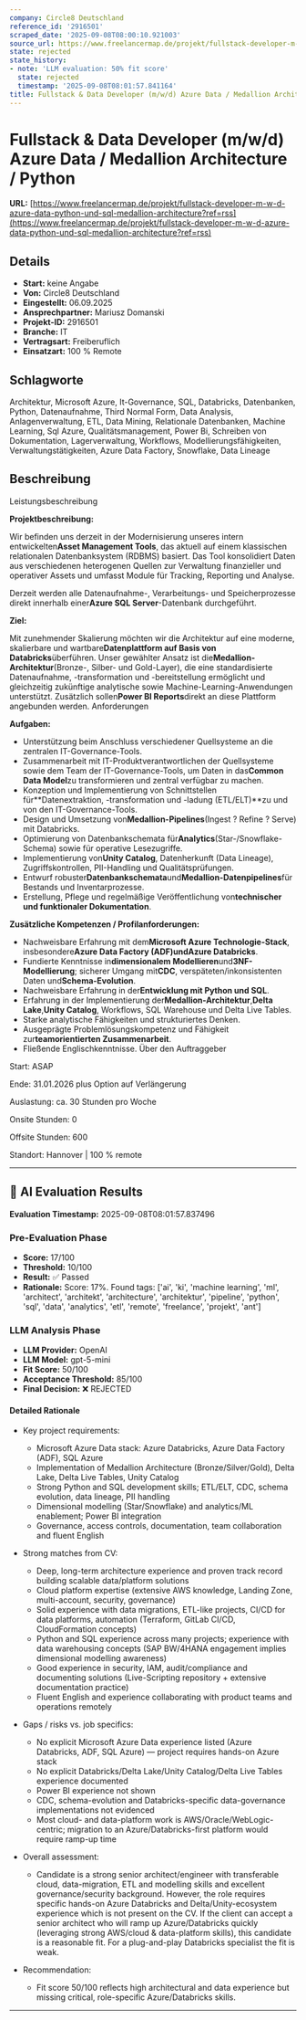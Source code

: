 ```yaml
---
company: Circle8 Deutschland
reference_id: '2916501'
scraped_date: '2025-09-08T08:00:10.921003'
source_url: https://www.freelancermap.de/projekt/fullstack-developer-m-w-d-azure-data-python-und-sql-medallion-architecture?ref=rss
state: rejected
state_history:
- note: 'LLM evaluation: 50% fit score'
  state: rejected
  timestamp: '2025-09-08T08:01:57.841164'
title: Fullstack & Data Developer (m/w/d) Azure Data / Medallion Architecture / Python
---
```



# Fullstack & Data Developer (m/w/d) Azure Data / Medallion Architecture / Python
**URL:** [https://www.freelancermap.de/projekt/fullstack-developer-m-w-d-azure-data-python-und-sql-medallion-architecture?ref=rss](https://www.freelancermap.de/projekt/fullstack-developer-m-w-d-azure-data-python-und-sql-medallion-architecture?ref=rss)
## Details
- **Start:** keine Angabe
- **Von:** Circle8 Deutschland
- **Eingestellt:** 06.09.2025
- **Ansprechpartner:** Mariusz Domanski
- **Projekt-ID:** 2916501
- **Branche:** IT
- **Vertragsart:** Freiberuflich
- **Einsatzart:** 100
                                                % Remote

## Schlagworte
Architektur, Microsoft Azure, It-Governance, SQL, Databricks, Datenbanken, Python, Datenaufnahme, Third Normal Form, Data Analysis, Anlagenverwaltung, ETL, Data Mining, Relationale Datenbanken, Machine Learning, Sql Azure, Qualitätsmanagement, Power Bi, Schreiben von Dokumentation, Lagerverwaltung, Workflows, Modellierungsfähigkeiten, Verwaltungstätigkeiten, Azure Data Factory, Snowflake, Data Lineage

## Beschreibung
Leistungsbeschreibung

**Projektbeschreibung:**

Wir befinden uns derzeit in der Modernisierung unseres intern entwickelten**Asset Management Tools**, das aktuell auf einem klassischen relationalen Datenbanksystem (RDBMS) basiert. Das Tool konsolidiert Daten aus verschiedenen heterogenen Quellen zur Verwaltung finanzieller und operativer Assets und umfasst Module für Tracking, Reporting und Analyse.

Derzeit werden alle Datenaufnahme-, Verarbeitungs- und Speicherprozesse direkt innerhalb einer**Azure SQL Server**-Datenbank durchgeführt.

**Ziel:**

Mit zunehmender Skalierung möchten wir die Architektur auf eine moderne, skalierbare und wartbare**Datenplattform auf Basis von Databricks**überführen. Unser gewählter Ansatz ist die**Medallion-Architektur**(Bronze-, Silber- und Gold-Layer), die eine standardisierte Datenaufnahme, -transformation und -bereitstellung ermöglicht und gleichzeitig zukünftige analytische sowie Machine-Learning-Anwendungen unterstützt. Zusätzlich sollen**Power BI Reports**direkt an diese Plattform angebunden werden.
Anforderungen

**Aufgaben:**

- Unterstützung beim Anschluss verschiedener Quellsysteme an die zentralen IT-Governance-Tools.
- Zusammenarbeit mit IT-Produktverantwortlichen der Quellsysteme sowie dem Team der IT-Governance-Tools, um Daten in das**Common Data Model**zu transformieren und zentral verfügbar zu machen.
- Konzeption und Implementierung von Schnittstellen für**Datenextraktion, -transformation und -ladung (ETL/ELT)**zu und von den IT-Governance-Tools.
- Design und Umsetzung von**Medallion-Pipelines**(Ingest ? Refine ? Serve) mit Databricks.
- Optimierung von Datenbankschemata für**Analytics**(Star-/Snowflake-Schema) sowie für operative Lesezugriffe.
- Implementierung von**Unity Catalog**, Datenherkunft (Data Lineage), Zugriffskontrollen, PII-Handling und Qualitätsprüfungen.
- Entwurf robuster**Datenbankschemata**und**Medallion-Datenpipelines**für Bestands und Inventarprozesse.
- Erstellung, Pflege und regelmäßige Veröffentlichung von**technischer und funktionaler Dokumentation**.

**Zusätzliche Kompetenzen / Profilanforderungen:**

- Nachweisbare Erfahrung mit dem**Microsoft Azure Technologie-Stack**, insbesondere**Azure Data Factory (ADF)**und**Azure Databricks**.
- Fundierte Kenntnisse in**dimensionalem Modellieren**und**3NF-Modellierung**; sicherer Umgang mit**CDC**, verspäteten/inkonsistenten Daten und**Schema-Evolution**.
- Nachweisbare Erfahrung in der**Entwicklung mit Python und SQL**.
- Erfahrung in der Implementierung der**Medallion-Architektur**,**Delta Lake**,**Unity Catalog**, Workflows, SQL Warehouse und Delta Live Tables.
- Starke analytische Fähigkeiten und strukturiertes Denken.
- Ausgeprägte Problemlösungskompetenz und Fähigkeit zur**teamorientierten Zusammenarbeit**.
- Fließende Englischkenntnisse.
Über den Auftraggeber

Start: ASAP

Ende: 31.01.2026 plus Option auf Verlängerung

Auslastung: ca. 30 Stunden pro Woche

Onsite Stunden: 0

Offsite Stunden: 600

Standort: Hannover | 100 % remote

---

## 🤖 AI Evaluation Results

**Evaluation Timestamp:** 2025-09-08T08:01:57.837496

### Pre-Evaluation Phase
- **Score:** 17/100
- **Threshold:** 10/100
- **Result:** ✅ Passed
- **Rationale:** Score: 17%. Found tags: ['ai', 'ki', 'machine learning', 'ml', 'architect', 'architekt', 'architecture', 'architektur', 'pipeline', 'python', 'sql', 'data', 'analytics', 'etl', 'remote', 'freelance', 'projekt', 'ant']

### LLM Analysis Phase
- **LLM Provider:** OpenAI
- **LLM Model:** gpt-5-mini
- **Fit Score:** 50/100
- **Acceptance Threshold:** 85/100
- **Final Decision:** ❌ REJECTED

#### Detailed Rationale
- Key project requirements:
  - Microsoft Azure Data stack: Azure Databricks, Azure Data Factory (ADF), SQL Azure
  - Implementation of Medallion Architecture (Bronze/Silver/Gold), Delta Lake, Delta Live Tables, Unity Catalog
  - Strong Python and SQL development skills; ETL/ELT, CDC, schema evolution, data lineage, PII handling
  - Dimensional modelling (Star/Snowflake) and analytics/ML enablement; Power BI integration
  - Governance, access controls, documentation, team collaboration and fluent English

- Strong matches from CV:
  - Deep, long-term architecture experience and proven track record building scalable data/platform solutions
  - Cloud platform expertise (extensive AWS knowledge, Landing Zone, multi-account, security, governance)
  - Solid experience with data migrations, ETL-like projects, CI/CD for data platforms, automation (Terraform, GitLab CI/CD, CloudFormation concepts)
  - Python and SQL experience across many projects; experience with data warehousing concepts (SAP BW/4HANA engagement implies dimensional modelling awareness)
  - Good experience in security, IAM, audit/compliance and documenting solutions (Live-Scripting repository + extensive documentation practice)
  - Fluent English and experience collaborating with product teams and operations remotely

- Gaps / risks vs. job specifics:
  - No explicit Microsoft Azure Data experience listed (Azure Databricks, ADF, SQL Azure) — project requires hands-on Azure stack
  - No explicit Databricks/Delta Lake/Unity Catalog/Delta Live Tables experience documented
  - Power BI experience not shown
  - CDC, schema-evolution and Databricks-specific data-governance implementations not evidenced
  - Most cloud- and data-platform work is AWS/Oracle/WebLogic-centric; migration to an Azure/Databricks-first platform would require ramp-up time

- Overall assessment:
  - Candidate is a strong senior architect/engineer with transferable cloud, data-migration, ETL and modelling skills and excellent governance/security background. However, the role requires specific hands-on Azure Databricks and Delta/Unity-ecosystem experience which is not present on the CV. If the client can accept a senior architect who will ramp up Azure/Databricks quickly (leveraging strong AWS/cloud & data-platform skills), this candidate is a reasonable fit. For a plug-and-play Databricks specialist the fit is weak.

- Recommendation:
  - Fit score 50/100 reflects high architectural and data experience but missing critical, role-specific Azure/Databricks skills.

---
